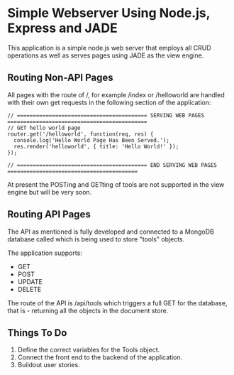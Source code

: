 # Simple Webserver Using Node.js, Express and JADE

This application is a simple node.js web server that employs all CRUD operations as well as serves pages using JADE as the view engine.

## Routing Non-API Pages
All pages with the route of /, for example /index or /helloworld are handled with their own get requests in the following section of the application:

    // ========================================= SERVING WEB PAGES ============================================
    // GET hello world page
    router.get('/helloworld', function(req, res) {
      console.log('Hello World Page Has Been Served.');
      res.render('helloworld', { title: 'Hello World!' });
    });
    
    // ========================================= END SERVING WEB PAGES =========================================

At present the POSTing and GETting of tools are not supported in the view engine but will be very soon.

## Routing API Pages
The API as mentioned is fully developed and connected to a MongoDB database called which is being used to store "tools" objects.

The application supports:

- GET
- POST
- UPDATE
- DELETE

The route of the API is /api/tools which triggers a full GET for the database, that is - returning all the objects in the document store.

## Things To Do

1.  Define the correct variables for the Tools object.
2.  Connect the front end to the backend of the application.
3.  Buildout user stories.